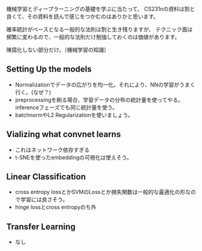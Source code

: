 機械学習とディープラーニングの基礎を学ぶに当たって、
CS231nの資料は割と良くて、その資料を読んで感じをつかむのはありかと思います。

確率統計がベースとなる一般的な法則は割と生き残りますが、
テクニック面は頻繁に変わるので、一般的な法則だけ勉強しておくのは価値があります。

陳腐化しない部分だけ。（機械学習の知識）

## Setting Up the models
* Normalizationでデータの広がりを均一化。それにより、NNの学習がうまく行く。(なぜ？)
* preprocessingを刷る場合、学習データの分布の統計量を使ってやる。inferenceフェーズでも同じ統計量を使う。
* batchnormやL2 Regularizationを使いましょう。

## Vializing what convnet learns
* これはネットワーク依存すぎる
* t-SNEを使ったembeddingの可視化は使えそう。

## Linear Classification
* cross entropy lossとかSVMのLossとか損失関数は一般的な最適化の形なので学習には良さそう。
* hinge lossとcross entropyのち外

## Transfer Learning
* なし
